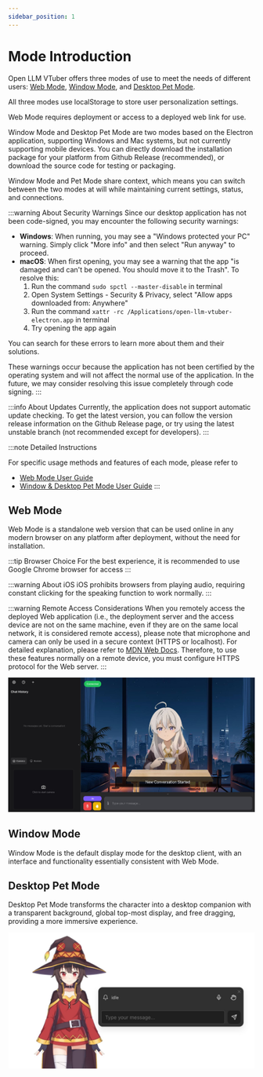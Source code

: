 ```yaml
---
sidebar_position: 1
---
```


# Mode Introduction

Open LLM VTuber offers three modes of use to meet the needs of different users: [Web Mode](web-window-mode), [Window Mode](web-window-mode), and [Desktop Pet Mode](pet-mode).

All three modes use localStorage to store user personalization settings.

Web Mode requires deployment or access to a deployed web link for use.

Window Mode and Desktop Pet Mode are two modes based on the Electron application, supporting Windows and Mac systems, but not currently supporting mobile devices. You can directly download the installation package for your platform from Github Release (recommended), or download the source code for testing or packaging.

Window Mode and Pet Mode share context, which means you can switch between the two modes at will while maintaining current settings, status, and connections.

:::warning About Security Warnings
Since our desktop application has not been code-signed, you may encounter the following security warnings:

- **Windows**: When running, you may see a "Windows protected your PC" warning. Simply click "More info" and then select "Run anyway" to proceed.
- **macOS**: When first opening, you may see a warning that the app "is damaged and can't be opened. You should move it to the Trash". To resolve this:
  1. Run the command `sudo spctl --master-disable` in terminal
  2. Open System Settings - Security & Privacy, select "Allow apps downloaded from: Anywhere"
  3. Run the command `xattr -rc /Applications/open-llm-vtuber-electron.app` in terminal
  4. Try opening the app again

You can search for these errors to learn more about them and their solutions.

These warnings occur because the application has not been certified by the operating system and will not affect the normal use of the application. In the future, we may consider resolving this issue completely through code signing.
:::

:::info About Updates
Currently, the application does not support automatic update checking. To get the latest version, you can follow the version release information on the Github Release page, or try using the latest unstable branch (not recommended except for developers).
:::

:::note Detailed Instructions

For specific usage methods and features of each mode, please refer to
- [Web Mode User Guide](./web.md)
- [Window & Desktop Pet Mode User Guide](./electron.md)
:::

## Web Mode

Web Mode is a standalone web version that can be used online in any modern browser on any platform after deployment, without the need for installation.

:::tip Browser Choice
For the best experience, it is recommended to use Google Chrome browser for access
:::

:::warning About iOS
iOS prohibits browsers from playing audio, requiring constant clicking for the speaking function to work normally.
:::

:::warning Remote Access Considerations
When you remotely access the deployed Web application (i.e., the deployment server and the access device are not on the same machine, even if they are on the same local network, it is considered remote access), please note that microphone and camera can only be used in a secure context (HTTPS or localhost). For detailed explanation, please refer to [MDN Web Docs](https://developer.mozilla.org/en-US/docs/Web/Security/Secure_Contexts). Therefore, to use these features normally on a remote device, you must configure HTTPS protocol for the Web server.
:::

![](img/mode/web.jpg)

## Window Mode

Window Mode is the default display mode for the desktop client, with an interface and functionality essentially consistent with Web Mode.

## Desktop Pet Mode

Desktop Pet Mode transforms the character into a desktop companion with a transparent background, global top-most display, and free dragging, providing a more immersive experience.

![](img/mode/pet.jpg)